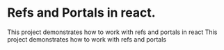 # Refs and Portals in react.

This project demonstrates how to work with refs and portals in react
This project demonstrates how to work with refs and portals 